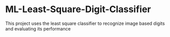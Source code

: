 # ML-Least-Square-Digit-Classifier
This project uses the least square classifier to recognize image based digits and evaluating its performance
